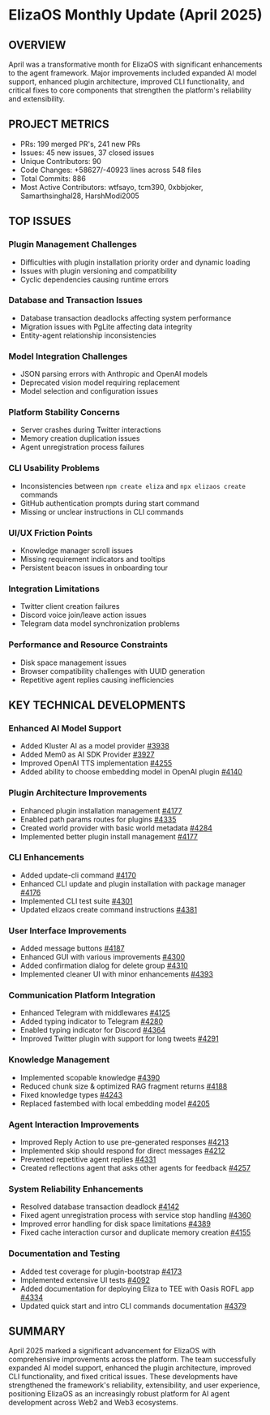 # ElizaOS Monthly Update (April 2025)

## OVERVIEW
April was a transformative month for ElizaOS with significant enhancements to the agent framework. Major improvements included expanded AI model support, enhanced plugin architecture, improved CLI functionality, and critical fixes to core components that strengthen the platform's reliability and extensibility.

## PROJECT METRICS
- PRs: 199 merged PR's, 241 new PRs
- Issues: 45 new issues, 37 closed issues
- Unique Contributors: 90
- Code Changes: +58627/-40923 lines across 548 files
- Total Commits: 886
- Most Active Contributors: wtfsayo, tcm390, 0xbbjoker, Samarthsinghal28, HarshModi2005

## TOP ISSUES

### Plugin Management Challenges
- Difficulties with plugin installation priority order and dynamic loading
- Issues with plugin versioning and compatibility
- Cyclic dependencies causing runtime errors

### Database and Transaction Issues
- Database transaction deadlocks affecting system performance
- Migration issues with PgLite affecting data integrity
- Entity-agent relationship inconsistencies

### Model Integration Challenges
- JSON parsing errors with Anthropic and OpenAI models
- Deprecated vision model requiring replacement
- Model selection and configuration issues

### Platform Stability Concerns
- Server crashes during Twitter interactions
- Memory creation duplication issues
- Agent unregistration process failures

### CLI Usability Problems
- Inconsistencies between `npm create eliza` and `npx elizaos create` commands
- GitHub authentication prompts during start command
- Missing or unclear instructions in CLI commands

### UI/UX Friction Points
- Knowledge manager scroll issues
- Missing requirement indicators and tooltips
- Persistent beacon issues in onboarding tour

### Integration Limitations
- Twitter client creation failures
- Discord voice join/leave action issues
- Telegram data model synchronization problems

### Performance and Resource Constraints
- Disk space management issues
- Browser compatibility challenges with UUID generation
- Repetitive agent replies causing inefficiencies

## KEY TECHNICAL DEVELOPMENTS

### Enhanced AI Model Support
- Added Kluster AI as a model provider [#3938](https://github.com/elizaos/eliza/pull/3938)
- Added Mem0 as AI SDK Provider [#3927](https://github.com/elizaos/eliza/pull/3927)
- Improved OpenAI TTS implementation [#4255](https://github.com/elizaos/eliza/pull/4255)
- Added ability to choose embedding model in OpenAI plugin [#4140](https://github.com/elizaos/eliza/pull/4140)

### Plugin Architecture Improvements
- Enhanced plugin installation management [#4177](https://github.com/elizaos/eliza/pull/4177)
- Enabled path params routes for plugins [#4335](https://github.com/elizaos/eliza/pull/4335)
- Created world provider with basic world metadata [#4284](https://github.com/elizaos/eliza/pull/4284)
- Implemented better plugin install management [#4177](https://github.com/elizaos/eliza/pull/4177)

### CLI Enhancements
- Added update-cli command [#4170](https://github.com/elizaos/eliza/pull/4170)
- Enhanced CLI update and plugin installation with package manager [#4176](https://github.com/elizaos/eliza/pull/4176)
- Implemented CLI test suite [#4301](https://github.com/elizaos/eliza/pull/4301)
- Updated elizaos create command instructions [#4381](https://github.com/elizaos/eliza/pull/4381)

### User Interface Improvements
- Added message buttons [#4187](https://github.com/elizaos/eliza/pull/4187)
- Enhanced GUI with various improvements [#4300](https://github.com/elizaos/eliza/pull/4300)
- Added confirmation dialog for delete group [#4310](https://github.com/elizaos/eliza/pull/4310)
- Implemented cleaner UI with minor enhancements [#4393](https://github.com/elizaos/eliza/pull/4393)

### Communication Platform Integration
- Enhanced Telegram with middlewares [#4125](https://github.com/elizaos/eliza/pull/4125)
- Added typing indicator to Telegram [#4280](https://github.com/elizaos/eliza/pull/4280)
- Enabled typing indicator for Discord [#4364](https://github.com/elizaos/eliza/pull/4364)
- Improved Twitter plugin with support for long tweets [#4291](https://github.com/elizaos/eliza/pull/4291)

### Knowledge Management
- Implemented scopable knowledge [#4390](https://github.com/elizaos/eliza/pull/4390)
- Reduced chunk size & optimized RAG fragment returns [#4188](https://github.com/elizaos/eliza/pull/4188)
- Fixed knowledge types [#4243](https://github.com/elizaos/eliza/pull/4243)
- Replaced fastembed with local embedding model [#4205](https://github.com/elizaos/eliza/pull/4205)

### Agent Interaction Improvements
- Improved Reply Action to use pre-generated responses [#4213](https://github.com/elizaos/eliza/pull/4213)
- Implemented skip should respond for direct messages [#4212](https://github.com/elizaos/eliza/pull/4212)
- Prevented repetitive agent replies [#4331](https://github.com/elizaos/eliza/pull/4331)
- Created reflections agent that asks other agents for feedback [#4257](https://github.com/elizaos/eliza/pull/4257)

### System Reliability Enhancements
- Resolved database transaction deadlock [#4142](https://github.com/elizaos/eliza/pull/4142)
- Fixed agent unregistration process with service stop handling [#4360](https://github.com/elizaos/eliza/pull/4360)
- Improved error handling for disk space limitations [#4389](https://github.com/elizaos/eliza/pull/4389)
- Fixed cache interaction cursor and duplicate memory creation [#4155](https://github.com/elizaos/eliza/pull/4155)

### Documentation and Testing
- Added test coverage for plugin-bootstrap [#4173](https://github.com/elizaos/eliza/pull/4173)
- Implemented extensive UI tests [#4092](https://github.com/elizaos/eliza/pull/4092)
- Added documentation for deploying Eliza to TEE with Oasis ROFL app [#4334](https://github.com/elizaos/eliza/pull/4334)
- Updated quick start and intro CLI commands documentation [#4379](https://github.com/elizaos/eliza/pull/4379)

## SUMMARY
April 2025 marked a significant advancement for ElizaOS with comprehensive improvements across the platform. The team successfully expanded AI model support, enhanced the plugin architecture, improved CLI functionality, and fixed critical issues. These developments have strengthened the framework's reliability, extensibility, and user experience, positioning ElizaOS as an increasingly robust platform for AI agent development across Web2 and Web3 ecosystems.